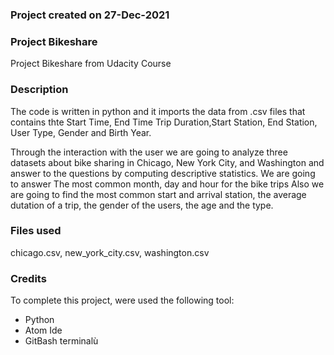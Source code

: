 ### Project created on 27-Dec-2021

### Project Bikeshare
Project Bikeshare from Udacity Course

### Description
The code is written in python and it imports the data from .csv files that contains thte Start Time, End Time
Trip Duration,Start Station, End Station, User Type, Gender and Birth Year.

Through the interaction with the user we are going to analyze three datasets about bike sharing in Chicago, New York City, and Washington and answer to the questions by computing descriptive statistics.
We are going to answer The most common month, day and hour for the bike trips
Also we are going to find the most common start and arrival station, the average dutation of a trip, the gender of the users, the age and the type.

### Files used
chicago.csv, new_york_city.csv, washington.csv

### Credits
To complete this project, were used the following tool:
- Python
- Atom Ide
- GitBash terminalù
